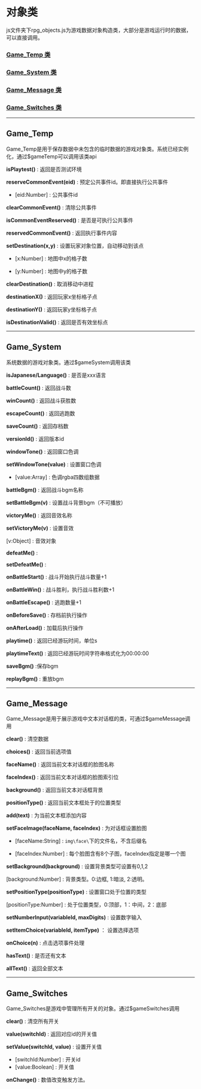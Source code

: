 # 对象类 #

js文件夹下rpg_objects.js为游戏数据对象构造类，大部分是游戏运行时的数据，可以直接调用。

### <a href="#p1"> Game_Temp 类</a> ###

### <a href="#p2"> Game_System 类</a> ###

### <a href="#p3"> Game_Message 类</a> ###

### <a href="#p4"> Game_Switches 类</a> ###

***
<p id="p1"></p>

##  Game_Temp

Game_Temp是用于保存数据中未包含的临时数据的游戏对象类。系统已经实例化，通过$gameTemp可以调用该类api

**isPlaytest()** : 返回是否测试环境

**reserveCommonEvent(eid)** : 预定公共事件id。即直接执行公共事件

* [eid:Number] : 公共事件id

**clearCommonEvent()** : 清除公共事件

**isCommonEventReserved()** : 是否是可执行公共事件

**reservedCommonEvent()** : 返回执行事件内容

**setDestination(x,y)** : 设置玩家对象位置，自动移动到该点

* [x:Number] : 地图中x的格子数

* [y:Number] : 地图中y的格子数

**clearDestination()** : 取消移动中进程

**destinationX()** : 返回玩家x坐标格子点

**destinationY()** : 返回玩家y坐标格子点

**isDestinationValid()** : 返回是否有效坐标点


***
<p id="p2"></p>

## Game_System

系统数据的游戏对象类。通过$gameSystem调用该类

**isJapanese/Language()** : 是否是xxx语言

**battleCount()** : 返回战斗数

**winCount()** : 返回战斗获胜数

**escapeCount()** : 返回逃跑数

**saveCount()** : 返回存档数

**versionId()** : 返回版本id

**windowTone()** : 返回窗口色调

**setWindowTone(value)** : 设置窗口色调

* [value:Array] : 色调rgba四数组数据

**battleBgm()** : 返回战斗bgm名称

**setBattleBgm(v)** : 设置战斗背景bgm（不可播放）

**victoryMe()** : 返回音效名称

**setVictoryMe(v)** : 设置音效

[v:Object] : 音效对象

**defeatMe()** : 

**setDefeatMe()** : 

**onBattleStart()** : 战斗开始执行战斗数量+1

**onBattleWin()** : 战斗胜利，执行战斗胜利数+1

**onBattleEscape()** : 逃跑数量+1

**onBeforeSave()** : 存档前执行操作

**onAfterLoad()** : 加载后执行操作

**playtime()** : 返回已经游玩时间，单位s

**playtimeText()** : 返回已经游玩时间字符串格式化为00:00:00

**saveBgm()** :保存bgm

**replayBgm()** : 重放bgm



***
<p id="p3"></p>

##  Game_Message

Game_Message是用于展示游戏中文本对话框的类，可通过$gameMessage调用

**clear()** : 清空数据

**choices()** : 返回当前选项值

**faceName()** : 返回当前文本对话框的脸图名称

**faceIndex()** : 返回当前文本对话框的脸图索引位

**background()** : 返回当前文本对话框背景

**positionType()** : 返回当前文本框处于的位置类型

**add(text)** : 为当前文本框添加内容

**setFaceImage(faceName, faceIndex)** : 为对话框设置脸图

* [faceName:String] : `img\face\`下的文件名，不含后缀名

* [faceIndex:Number] : 每个脸图含有8个子图，faceIndex指定是哪一个图

**setBackground(background)** : 设置背景类型可设置有0,1,2

[background:Number] : 背景类型。0:边框, 1:暗淡, 2:透明。

**setPositionType(positionType)** : 设置窗口处于位置的类型

[positionType:Number] : 处于位置类型，0:顶部，1：中间，2：底部

**setNumberInput(variableId, maxDigits)** : 设置数字输入

**setItemChoice(variableId, itemType)** ： 设置选择选项

**onChoice(n)** : 点击选项事件处理

**hasText()** : 是否还有文本

**allText()** : 返回全部文本

***
<p id="p4"></p>

##  Game_Switches

 Game_Switches是游戏中管理所有开关的对象。通过$gameSwitches调用

 **clear()** : 清空所有开关

 **value(switchId)** : 返回对应id的开关值

 **setValue(switchId, value)** : 设置开关值

 * [switchId:Number] : 开关id
 * [value:Boolean] : 开关值

 **onChange()** : 数值改变触发方法。







